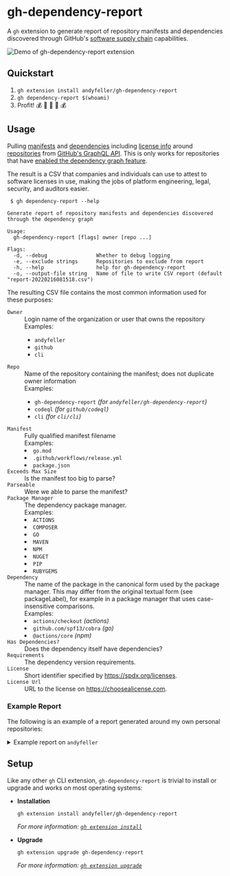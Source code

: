 # gh-dependency-report

A `gh` extension to generate report of repository manifests and dependencies discovered through GitHub's [software supply chain](https://docs.github.com/en/code-security/supply-chain-security) capabilities.

![Demo of gh-dependency-report extension](https://user-images.githubusercontent.com/2089743/154634826-716abba3-f139-4b7a-a106-01c0ab5b68c4.gif)

## Quickstart

1. `gh extension install andyfeller/gh-dependency-report`
1. `gh dependency-report $(whoami)`
1. Profit! :moneybag: :money_with_wings: :money_mouth_face: :money_with_wings: :moneybag:

## Usage

Pulling [manifests](https://docs.github.com/en/graphql/reference/objects#dependencygraphmanifest) and [dependencies](https://docs.github.com/en/graphql/reference/objects#dependencygraphdependency) including [license info](https://docs.github.com/en/graphql/reference/objects#license) around [repositories](https://docs.github.com/en/graphql/reference/objects#repository) from [GitHub's GraphQL API](https://docs.github.com/en/graphql/reference/).  This is only works for repositories that have [enabled the dependency graph feature](https://docs.github.com/en/code-security/supply-chain-security/understanding-your-software-supply-chain/about-the-dependency-graph#enabling-the-dependency-graph).

The result is a CSV that companies and individuals can use to attest to software licenses in use, making the jobs of platform engineering, legal, security, and auditors easier.

```shell
 $ gh dependency-report --help

Generate report of repository manifests and dependencies discovered through the dependency graph

Usage:
  gh-dependency-report [flags] owner [repo ...]

Flags:
  -d, --debug                Whether to debug logging
  -e, --exclude strings      Repositories to exclude from report
  -h, --help                 help for gh-dependency-report
  -o, --output-file string   Name of file to write CSV report (default "report-20220216081518.csv")
```

The resulting CSV file contains the most common information used for these purposes:

<dl>
  <dt><code>Owner</code></dt>
  <dd>Login name of the organization or user that owns the repository</dd>
  <dd>
    Examples:
    <ul>
      <li><code>andyfeller</code></li>
      <li><code>github</code></li>
      <li><code>cli</code></li>
    </ul>
  </dd>

  <dt><code>Repo</code></dt>
  <dd>Name of the repository containing the manifest; does not duplicate owner information</dd>
  <dd>
    Examples:
    <ul>
      <li><code>gh-dependency-report</code> <em>(for <code>andyfeller/gh-dependency-report</code>)</em></li>
      <li><code>codeql</code> <em>(for <code>github/codeql</code>)</em></li>
      <li><code>cli</code> <em>(for <code>cli/cli</code>)</em></li>
    </ul>
  </dd>

  <dt><code>Manifest</code></dt>
  <dd>Fully qualified manifest filename</dd>
  <dd>
    Examples:
      <li><code>go.mod</code></li>
      <li><code>.github/workflows/release.yml</code></li>
      <li><code>package.json</code></li>
  </dd>

  <dt><code>Exceeds Max Size</code></dt>
  <dd>Is the manifest too big to parse?</dd>

  <dt><code>Parseable</code></dt>
  <dd>Were we able to parse the manifest?</dd>

  <dt><code>Package Manager</code></dt>
  <dd>The dependency package manager.</dd>
  <dd>
    Examples:
      <li><code>ACTIONS</code></li>
      <li><code>COMPOSER</code></li>
      <li><code>GO</code></li>
      <li><code>MAVEN</code></li>
      <li><code>NPM</code></li>
      <li><code>NUGET</code></li>
      <li><code>PIP</code></li>
      <li><code>RUBYGEMS</code></li>
  </dd>

  <dt><code>Dependency</code></dt>
  <dd>
    The name of the package in the canonical form used by the package manager.  This may differ from the original textual form (see packageLabel), for example in a package manager that uses case-insensitive comparisons.
  </dd>
  <dd>
    Examples:
      <li><code>actions/checkout</code> <em>(actions)</em></li>
      <li><code>github.com/spf13/cobra</code> <em>(go)</em></li>
      <li><code>@actions/core</code> <em>(npm)</em></li>
  </dd>

  <dt><code>Has Dependencies?</code></dt>
  <dd>Does the dependency itself have dependencies?</dd>

  <dt><code>Requirements</code></dt>
  <dd>The dependency version requirements.</dd>

  <dt><code>License</code></dt>
  <dd>Short identifier specified by <a href="https://spdx.org/licenses">https://spdx.org/licenses</a>.</dd>

  <dt><code>License Url</code></dt>
  <dd>URL to the license on <a href="https://choosealicense.com">https://choosealicense.com</a>.</dd>
</dl>

### Example Report

The following is an example of a report generated around my own personal repositories:

<details>
  <summary>Example report on <code>andyfeller</code></summary>

  ```
  Owner,Repo,Manifest,Exceeds Max Size,Parseable,Package Manager,Dependency,Has Dependencies?,Requirements,License,License Url
  andyfeller,gh-dependency-report,go.mod,false,true,GO,github.com/cli/go-gh,true,= 0.0.2-0.20211206104242-8180ab76d996,MIT,http://choosealicense.com/licenses/mit/
  andyfeller,gh-dependency-report,go.mod,false,true,GO,github.com/cli/safeexec,false,= 1.0.0,,
  andyfeller,gh-dependency-report,go.mod,false,true,GO,github.com/cli/shurcooL-graphql,true,= 0.0.1,MIT,http://choosealicense.com/licenses/mit/
  andyfeller,gh-dependency-report,go.mod,false,true,GO,github.com/henvic/httpretty,false,= 0.0.6,MIT,http://choosealicense.com/licenses/mit/
  andyfeller,gh-dependency-report,go.mod,false,true,GO,github.com/inconshreveable/mousetrap,false,= 1.0.0,,
  andyfeller,gh-dependency-report,go.mod,false,true,GO,github.com/spf13/cobra,true,= 1.3.0,Apache-2.0,http://choosealicense.com/licenses/apache-2.0/
  andyfeller,gh-dependency-report,go.mod,false,true,GO,github.com/spf13/pflag,false,= 1.0.5,,
  andyfeller,gh-dependency-report,go.mod,false,true,GO,go.uber.org/atomic,true,= 1.9.0,MIT,http://choosealicense.com/licenses/mit/
  andyfeller,gh-dependency-report,go.mod,false,true,GO,go.uber.org/multierr,true,= 1.7.0,MIT,http://choosealicense.com/licenses/mit/
  andyfeller,gh-dependency-report,go.mod,false,true,GO,go.uber.org/zap,true,= 1.20.0,MIT,http://choosealicense.com/licenses/mit/
  andyfeller,gh-dependency-report,go.mod,false,true,GO,golang.org/x/net,false,= 0.0.0-20211112202133-69e39bad7dc2,,
  andyfeller,gh-dependency-report,go.mod,false,true,GO,gopkg.in/yaml.v3,true,= 3.0.0-20210107192922-496545a6307b,,
  andyfeller,gh-dependency-report,go.sum,false,true,GO,github.com/benbjohnson/clock,false,= v1.1.0,MIT,http://choosealicense.com/licenses/mit/
  andyfeller,gh-dependency-report,go.sum,false,true,GO,github.com/cli/go-gh,true,= v0.0.2-0.20211206104242-8180ab76d996,MIT,http://choosealicense.com/licenses/mit/
  andyfeller,gh-dependency-report,go.sum,false,true,GO,github.com/cli/safeexec,false,= v1.0.0,,
  andyfeller,gh-dependency-report,go.sum,false,true,GO,github.com/cli/shurcooL-graphql,true,= v0.0.1,MIT,http://choosealicense.com/licenses/mit/
  andyfeller,gh-dependency-report,go.sum,false,true,GO,github.com/davecgh/go-spew,false,= v1.1.1,,
  andyfeller,gh-dependency-report,go.sum,false,true,GO,github.com/henvic/httpretty,false,= v0.0.6,MIT,http://choosealicense.com/licenses/mit/
  andyfeller,gh-dependency-report,go.sum,false,true,GO,github.com/inconshreveable/mousetrap,false,= v1.0.0,,
  andyfeller,gh-dependency-report,go.sum,false,true,GO,github.com/kr/pretty,true,= v0.2.0,MIT,http://choosealicense.com/licenses/mit/
  andyfeller,gh-dependency-report,go.sum,false,true,GO,github.com/kr/text,true,= v0.1.0,MIT,http://choosealicense.com/licenses/mit/
  andyfeller,gh-dependency-report,go.sum,false,true,GO,github.com/MakeNowJust/heredoc,false,= v1.0.0,MIT,http://choosealicense.com/licenses/mit/
  andyfeller,gh-dependency-report,go.sum,false,true,GO,github.com/pkg/errors,false,= v0.8.1,BSD-2-Clause,http://choosealicense.com/licenses/bsd-2-clause/
  andyfeller,gh-dependency-report,go.sum,false,true,GO,github.com/pmezard/go-difflib,false,= v1.0.0,NOASSERTION,http://choosealicense.com/licenses/other/
  andyfeller,gh-dependency-report,go.sum,false,true,GO,github.com/spf13/cobra,true,= v1.3.0,Apache-2.0,http://choosealicense.com/licenses/apache-2.0/
  andyfeller,gh-dependency-report,go.sum,false,true,GO,github.com/spf13/pflag,false,= v1.0.5,,
  andyfeller,gh-dependency-report,go.sum,false,true,GO,github.com/stretchr/testify,true,= v1.7.0,MIT,http://choosealicense.com/licenses/mit/
  andyfeller,gh-dependency-report,go.sum,false,true,GO,go.uber.org/atomic,true,= v1.9.0,MIT,http://choosealicense.com/licenses/mit/
  andyfeller,gh-dependency-report,go.sum,false,true,GO,go.uber.org/goleak,true,= v1.1.11,MIT,http://choosealicense.com/licenses/mit/
  andyfeller,gh-dependency-report,go.sum,false,true,GO,go.uber.org/multierr,true,= v1.7.0,MIT,http://choosealicense.com/licenses/mit/
  andyfeller,gh-dependency-report,go.sum,false,true,GO,go.uber.org/zap,true,= v1.20.0,MIT,http://choosealicense.com/licenses/mit/
  andyfeller,gh-dependency-report,go.sum,false,true,GO,golang.org/x/net,false,= v0.0.0-20211112202133-69e39bad7dc2,,
  andyfeller,gh-dependency-report,go.sum,false,true,GO,gopkg.in/check.v1,true,= v1.0.0-20190902080502-41f04d3bba15,,
  andyfeller,gh-dependency-report,go.sum,false,true,GO,gopkg.in/yaml.v2,true,= v2.4.0,,
  andyfeller,gh-dependency-report,go.sum,false,true,GO,gopkg.in/yaml.v3,true,= v3.0.0-20210107192922-496545a6307b,,
  andyfeller,gh-dependency-report,.github/workflows/release.yml,false,true,ACTIONS,actions/checkout,false,= 2,MIT,http://choosealicense.com/licenses/mit/
  andyfeller,gh-dependency-report,.github/workflows/release.yml,false,true,ACTIONS,cli/gh-extension-precompile,false,= 1,MIT,http://choosealicense.com/licenses/mit/
  andyfeller,gh-dependency-report,.github/workflows/release.yml,false,true,ACTIONS,actions/checkout,false,= 2,MIT,http://choosealicense.com/licenses/mit/
  andyfeller,gh-dependency-report,.github/workflows/release.yml,false,true,ACTIONS,cli/gh-extension-precompile,false,= 1,MIT,http://choosealicense.com/licenses/mit/
  ```
</details>


## Setup

Like any other `gh` CLI extension, `gh-dependency-report` is trivial to install or upgrade and works on most operating systems:

- **Installation**

  ```shell
  gh extension install andyfeller/gh-dependency-report
  ```
  
  _For more information: [`gh extension install`](https://cli.github.com/manual/gh_extension_install)_

- **Upgrade**

  ```shell
  gh extension upgrade gh-dependency-report
  ```

  _For more information: [`gh extension upgrade`](https://cli.github.com/manual/gh_extension_upgrade)_
